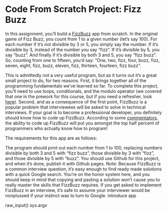 [//]: <> (author: Benjamin White)
[//]: <> (type: code from scratch)
[//]: <> (time: 90)

# Code From Scratch Project: Fizz Buzz

In this assignment, you’ll build a [FizzBuzz](http://en.wikipedia.org/wiki/Fizz_buzz) app from scratch. In the original game of Fizz Buzz, you count from 1 to a given number (let’s say 100). For each number if it’s not divisible by 3 or 5, you simply say the number. If it’s divisible by 3, instead of the number you say “fizz”. If it’s divisible by 5, you say “buzz”. And finally if it’s divisible by both 3 and 5, you say “fizz buzz”. So, counting from one to fifteen, you’d say: “One, two, fizz, four, buzz, fizz, seven, eight, fizz, buzz, eleven, fizz, thirteen, fourteen, fizz buzz”.

This is admittedly not a very useful program, but as it turns out it’s a great small project to do, for two reasons. First, it brings together all of the programming fundamentals we’ve learned so far. To complete this project, you’ll need to use loops, conditionals, and the modulo operator (we covered that one in the prework for this course, but if you need a refresher, look [here](http://en.wikibooks.org/wiki/Python_Programming/Operators#Modulo)). Second, and as a consequence of the first point, FizzBuzz is a popular problem that interviewees will be asked to solve in technical interviews. If your goal is to become a professional developer, you definitely should know how to code up FizzBuzz. According to some [commentators](http://blog.codinghorror.com/why-cant-programmers-program/), the ability to code up FizzBuzz will put you amongst the top half percent of programmers who actually know how to program!

The requirements for this app are as follows:

The program should print out each number from 1 to 100, replacing numbers divisible by both 3 and 5 with “fizz buzz”, those divisible by 3 with “fizz”, and those divisible by 5 with “buzz”.
You should use Github for this project, and when it’s done, publish it with Github pages.
Note: Because FizzBuzz is a common interview question, it’s easy enough to find ready made solutions with a quick Google search. You’re on the honor system here, and you should keep in mind that copying and pasting a solution won’t cause you to really master the skills that FizzBuzz requires. If you get asked to implement FizzBuzz in an interview, it’s safe to assume your interviewer would be nonplussed if your instinct was to turn to Google.
introduce app



raw_input()
sys.argv
